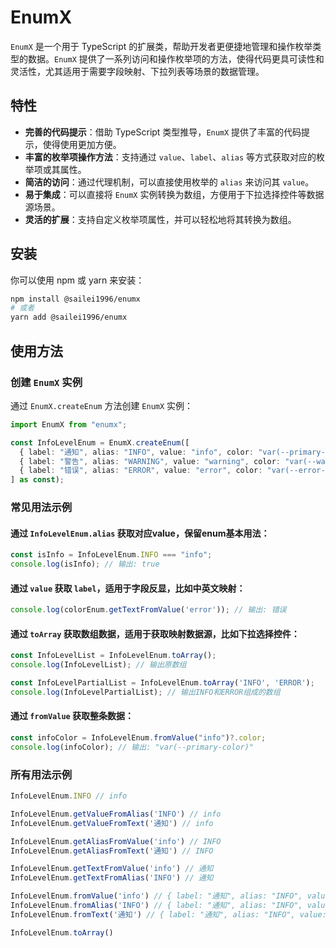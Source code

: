 # EnumX

`EnumX` 是一个用于 TypeScript 的扩展类，帮助开发者更便捷地管理和操作枚举类型的数据。`EnumX` 提供了一系列访问和操作枚举项的方法，使得代码更具可读性和灵活性，尤其适用于需要字段映射、下拉列表等场景的数据管理。

## 特性

- **完善的代码提示**：借助 TypeScript 类型推导，`EnumX` 提供了丰富的代码提示，使得使用更加方便。
- **丰富的枚举项操作方法**：支持通过 `value`、`label`、`alias` 等方式获取对应的枚举项或其属性。
- **简洁的访问**：通过代理机制，可以直接使用枚举的 `alias` 来访问其 `value`。
- **易于集成**：可以直接将 `EnumX` 实例转换为数组，方便用于下拉选择控件等数据源场景。
- **灵活的扩展**：支持自定义枚举项属性，并可以轻松地将其转换为数组。

## 安装

你可以使用 npm 或 yarn 来安装：

```bash
npm install @sailei1996/enumx
# 或者
yarn add @sailei1996/enumx
```

## 使用方法

### 创建 `EnumX` 实例

通过 `EnumX.createEnum` 方法创建 `EnumX` 实例：

```typescript
import EnumX from "enumx";

const InfoLevelEnum = EnumX.createEnum([
  { label: "通知", alias: "INFO", value: "info", color: "var(--primary-color)" },
  { label: "警告", alias: "WARNING", value: "warning", color: "var(--warning-color)" },
  { label: "错误", alias: "ERROR", value: "error", color: "var(--error-color)" },
] as const);
```

### 常见用法示例

#### 通过 `InfoLevelEnum.alias` 获取对应value，保留enum基本用法：

```typescript
const isInfo = InfoLevelEnum.INFO === "info";
console.log(isInfo); // 输出: true
```

#### 通过 `value` 获取 `label`，适用于字段反显，比如中英文映射：

```typescript
console.log(colorEnum.getTextFromValue('error')); // 输出: 错误
```

#### 通过 `toArray` 获取数组数据，适用于获取映射数据源，比如下拉选择控件：

```typescript
const InfoLevelList = InfoLevelEnum.toArray();
console.log(InfoLevelList); // 输出原数组

const InfoLevelPartialList = InfoLevelEnum.toArray('INFO', 'ERROR');
console.log(InfoLevelPartialList); // 输出INFO和ERROR组成的数组
```

#### 通过 `fromValue` 获取整条数据：

```typescript
const infoColor = InfoLevelEnum.fromValue("info")?.color;
console.log(infoColor); // 输出: "var(--primary-color)"
```

### 所有用法示例
```typescript
InfoLevelEnum.INFO // info

InfoLevelEnum.getValueFromAlias('INFO') // info
InfoLevelEnum.getValueFromText('通知') // info

InfoLevelEnum.getAliasFromValue('info') // INFO
InfoLevelEnum.getAliasFromText('通知') // INFO

InfoLevelEnum.getTextFromValue('info') // 通知
InfoLevelEnum.getTextFromAlias('INFO') // 通知

InfoLevelEnum.fromValue('info') // { label: "通知", alias: "INFO", value: "info", color: "var(--primary-color)" }
InfoLevelEnum.fromAlias('INFO') // { label: "通知", alias: "INFO", value: "info", color: "var(--primary-color)" }
InfoLevelEnum.fromText('通知') // { label: "通知", alias: "INFO", value: "info", color: "var(--primary-color)" }

InfoLevelEnum.toArray()
```
